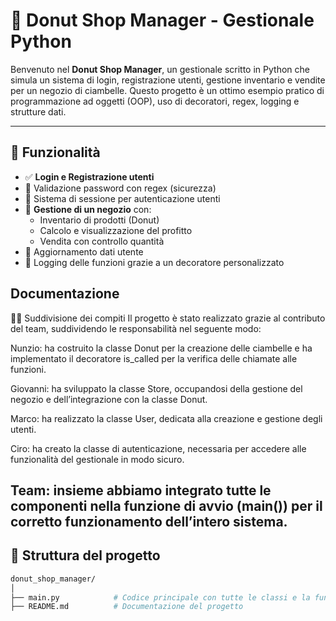 # 🍩 Donut Shop Manager - Gestionale Python

Benvenuto nel **Donut Shop Manager**, un gestionale scritto in Python che simula un sistema di login, registrazione utenti, gestione inventario e vendite per un negozio di ciambelle. Questo progetto è un ottimo esempio pratico di programmazione ad oggetti (OOP), uso di decoratori, regex, logging e strutture dati.

---

## 🚀 Funzionalità

- ✅ **Login e Registrazione utenti**
- 🔐 Validazione password con regex (sicurezza)
- 🧠 Sistema di sessione per autenticazione utenti
- 🍩 **Gestione di un negozio** con:
  - Inventario di prodotti (Donut)
  - Calcolo e visualizzazione del profitto
  - Vendita con controllo quantità
- 👤 Aggiornamento dati utente
- 📝 Logging delle funzioni grazie a un decoratore personalizzato
  
## Documentazione

🧑‍💻 Suddivisione dei compiti
Il progetto è stato realizzato grazie al contributo del team, suddividendo le responsabilità nel seguente modo:

Nunzio: ha costruito la classe Donut per la creazione delle ciambelle e ha implementato il decoratore is_called per la verifica delle chiamate alle funzioni.

Giovanni: ha sviluppato la classe Store, occupandosi della gestione del negozio e dell’integrazione con la classe Donut.

Marco: ha realizzato la classe User, dedicata alla creazione e gestione degli utenti.

Ciro: ha creato la classe di autenticazione, necessaria per accedere alle funzionalità del gestionale in modo sicuro.

Team: insieme abbiamo integrato tutte le componenti nella funzione di avvio (main()) per il corretto funzionamento dell’intero sistema.
---

## 📂 Struttura del progetto

```bash
donut_shop_manager/
│
├── main.py            # Codice principale con tutte le classi e la funzione main()
├── README.md          # Documentazione del progetto




